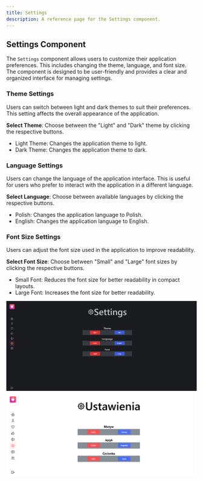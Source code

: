 ```yaml
---
title: Settings
description: A reference page for the Settings component.
---
```


## Settings Component

The `Settings` component allows users to customize their application preferences. This includes changing the theme, language, and font size. The component is designed to be user-friendly and provides a clear and organized interface for managing settings.

### Theme Settings

Users can switch between light and dark themes to suit their preferences. This setting affects the overall appearance of the application.

**Select Theme**: Choose between the "Light" and "Dark" theme by clicking the respective buttons.

- Light Theme: Changes the application theme to light.
- Dark Theme: Changes the application theme to dark.

### Language Settings

Users can change the language of the application interface. This is useful for users who prefer to interact with the application in a different language.

**Select Language**: Choose between available languages by clicking the respective buttons.

- Polish: Changes the application language to Polish.
- English: Changes the application language to English.

### Font Size Settings

Users can adjust the font size used in the application to improve readability.

**Select Font Size**: Choose between "Small" and "Large" font sizes by clicking the respective buttons.

- Small Font: Reduces the font size for better readability in compact layouts.
- Large Font: Increases the font size for better readability.

![Settings Page Screenshot](../../../assets/settings/settings.png)
![Settings-white Page Screenshot](../../../assets/settings/settings-white.png)

